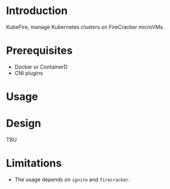 # Introduction

KubeFire, manage Kubernetes clusters on FireCracker microVMs.

# Prerequisites

- Docker or ContainerD
- CNI plugins

# Usage

# Design

TBU

# Limitations

- The usage depends on `ignite` and `firecracker`.